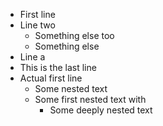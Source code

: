 - First line
- Line two
    * Something else too
    * Something else
- Line a
- This is the last line
- Actual first line
    * Some nested text
    * Some first nested text with
        + Some deeply nested text
